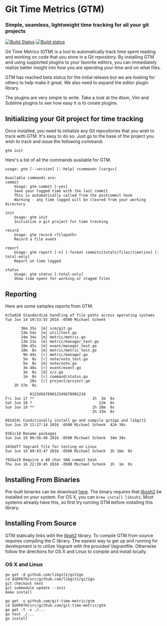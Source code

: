 # Git Time Metrics (GTM)
### Simple, seamless, lightweight time tracking for all your git projects

[![Build Status](https://travis-ci.org/git-time-metric/gtm.svg?branch=develop)](https://travis-ci.org/git-time-metric/gtm) [![Build status](https://ci.appveyor.com/api/projects/status/gj6tvm8njgwj0hqi?svg=true)](https://ci.appveyor.com/project/mschenk42/gtm)

Git Time Metrics (GTM) is a tool to automatically track time spent reading and working on code that you store
in a Git repository. By installing GTM and using supported plugins to your favorite editors, you can immediately
realize better insight into how you are spending your time and on what files.

GTM has reached beta status for the initial release but we are looking for others to help make it great. We
also need to expand the editor plugin library.

The plugins are very simple to write. Take a look at the Atom, Vim and Sublime plugins to see how easy it is to
create plugins.

## Initializing your Git project for time tracking

Once installed, you need to initialize any Git repositories that you wish to track with GTM. It's easy to do so.
Just go to the base of the project you wish to track and issue the following command:
```
gtm init
```

Here's a list of all the commands available for GTM.
```
usage: gtm [--version] [--help] <command> [<args>]

Available commands are:
commit
    Usage: gtm commit [-yes]
    Save your logged time with the last commit
    This is automatically called from the postcommit hook
    Warning - any time logged will be cleared from your working directory

init
    Usage: gtm init
    Initialize a git project for time tracking

record
    Usage: gtm record <filepath>
    Record a file event

report
    Usage: gtm report [-n] [-format commits|totals|files|timeline] [-total-only]
    Report on time logged

status
    Usage: gtm status [-total-only]
    Show time spent for working or staged files
```

## Reporting
Here are some samples reports from GTM.

```
6c5a028 Standardize handling of file paths across operating systems
Tue Jun 14 19:53:55 2016 -0500 Michael Schenk

       36m 35s  [m] scm/git.go
       33m 54s  [m] util/test.go
       24m 34s  [m] metric/metric.go
       13m 23s  [m] metric/manager_test.go
       10m 45s  [m] event/manager_test.go
       10m  0s  [m] metric/metric_test.go
        9m 49s  [r] metric/manager.go
        5m  0s  [r] note/note_test.go
        5m  0s  [m] note/note.go
        3m 40s  [r] event/event.go
        3m  0s  [d] x/z.go
        1m  0s  [r] command/status.go
           20s  [r] project/project.go
    2h 37m  0s
```
```
           0123456789012345678901234
Fri Jun 17 **                          1h  3m  0s
Sat Jun 18 *                              12m  0s
Sun Jun 19 **                          1h 18m  0s
                                       2h 33m  0s
```
```
601d24c Conditionally install go and compile git2go and libgit2
Sun Jun 19 12:27:14 2016 -0500 Michael Schenk  42m 30s

9361c18 Rename packages
Sun Jun 19 09:56:40 2016 -0500 Michael Schenk  34m 30s

341bd77 Vagrant file for testing on Linux
Sun Jun 19 09:43:47 2016 -0500 Michael Schenk  1h 16m  0s

792ba19 Require a 40 char SHA commit hash
Thu Jun 16 22:28:45 2016 -0500 Michael Schenk  1h  1m  0s
```

## Installing From Binaries

Pre-built binaries can be download [here](https://github.com/git-time-metric/gtm/releases). The binary requires that [libssh2](https://www.libssh2.org) be installed on your system.
For OS X, you can `brew install libssh2`. Most systems already have this, so first try running GTM before installing this library.

## Installing From Source

GTM statically links with the [libgit2](https://libgit2.github.com/) library.  To compile GTM from source requires compiling the C library.
The easiest way to get up and running for development is to utilize Vagrant with the provided Vagrantfile. Otherwise follow the directions
for OS X and Linux to compile and install locally.

### OS X and Linux

```
go get -d github.com/libgit2/git2go
cd $GOPATH/src/github.com/libgit2/git2go
git checkout next
git submodule update --init
make install

go get -u github.com/git-time-metric/gtm
cd $GOPATH/src/github.com/git-time-metric/gtm
go get -t -v ./...
go test ./...
go install
```
